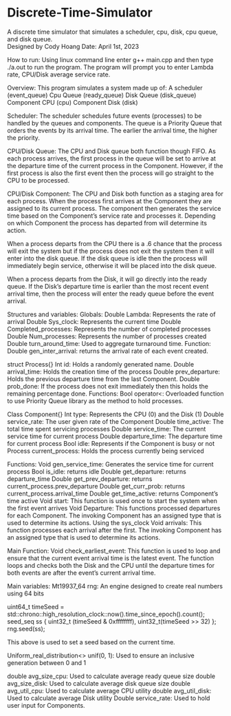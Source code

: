 # Discrete-Time-Simulator
A discrete time simulator that simulates a scheduler, cpu, disk, cpu queue, and disk queue.  
Designed by Cody Hoang
Date: April 1st, 2023

How to run:
Using linux command line enter g++ main.cpp and then type ./a.out to run the program.
The program will prompt you to enter Lambda rate, CPU/Disk average service rate.

Overview:
This program simulates a system made up of:
A scheduler (event_queue)
Cpu Queue (ready_queue)
Disk Queue (disk_queue)
Component CPU (cpu)
Component Disk (disk)

Scheduler:
The scheduler schedules future events (processes) to be handled by the queues and components. The queue is a Priority Queue that orders the events by its arrival time. The earlier the arrival time, the higher the priority.

CPU/Disk Queue:
The CPU and Disk queue both function though FIFO. As each process arrives, the first process in the queue will be set to arrive at the departure time of the current process in the Component.
However, if the first process is also the first event then the process will go straight to the CPU to be processed.

CPU/Disk Component:
The CPU and Disk both function as a staging area for each process. When the process first arrives at the Component they are assigned to its current process. The component then generates the service time based on the Component’s service rate and processes it. Depending on which Component the process has departed from will determine its action.

When a process departs from the CPU there is a .6 chance that the process will exit the system but if the process does not exit the system then it will enter into the disk queue. If the disk queue is idle then the process will immediately begin service, otherwise it will be placed into the disk queue.

When a process departs from the Disk, it will go directly into the ready queue. If the Disk’s departure time is earlier than the most recent event arrival time, then the process will enter the ready queue before the event arrival. 


Structures and variables:
Globals:
Double Lambda: Represents the rate of arrival
Double Sys_clock: Represents the current time
Double Completed_processes: Represents the number of completed processes
Double Num_processes: Represents the number of processes created
Double turn_around_time: Used to aggregate turnaround time.
Function:
Double gen_inter_arrival: returns the arrival rate of each event created.

struct Process{}
Int id: Holds a randomly generated name.
Double arrival_time: Holds the creation time of the process
Double prev_departure: Holds the previous departure time from the last Component.
Double prob_done: If the process does not exit immediately then this holds the remaining percentage done.
Functions:
Bool operator<: Overloaded function to use Priority Queue library as the method to hold processes.

Class Component{}
Int type: Represents the CPU (0) and the Disk (1)
Double service_rate: The user given rate of the Component
Double time_active: The total time spent servicing processes
Double service_time: The current service time for current process
Double departure_time: The departure time for current process
Bool idle: Represents if the Component is busy or not
Process current_process: Holds the process currently being serviced



Functions: 
Void gen_service_time: Generates the service time for current process
Bool is_idle: returns idle
Double get_departure: returns departure_time
Double get_prev_departure: returns current_process.prev_departure
Double get_curr_prob: returns current_process.arrival_time
Double get_time_active: returns Component’s time active
Void start: This function is used once to start the system when the first event arrives
Void Departure: This functions processed departures for each Component. The invoking Component has an assigned type that is used to determine its actions.
Using the sys_clock 
Void arrivals: This function processes each arrival after the first. The invoking Component has an assigned type that is used to determine its actions. 


Main Function:
Void check_earliest_event: This function is used to loop and ensure that the current event arrival time is the latest event. The function loops and checks both the Disk and the CPU until the departure times for both events are after the event’s current arrival time.

Main variables:
Mt19937_64 rng: An engine designed to create real numbers using 64 bits

uint64_t timeSeed = std::chrono::high_resolution_clock::now().time_since_epoch().count();
seed_seq ss { uint32_t (timeSeed & 0xffffffff), uint32_t(timeSeed >> 32) };
rng.seed(ss);

This above is used to set a seed based on the current time.

Uniform_real_distribution<> unif(0, 1): Used to ensure an inclusive generation between 0 and 1

double avg_size_cpu: Used to calculate average ready queue size 
double avg_size_disk: Used to calculate average disk queue size
double avg_util_cpu: Used to calculate average CPU utility
double avg_util_disk: Used to calculate average Disk utility
Double service_rate: Used to hold user input for Components. 

